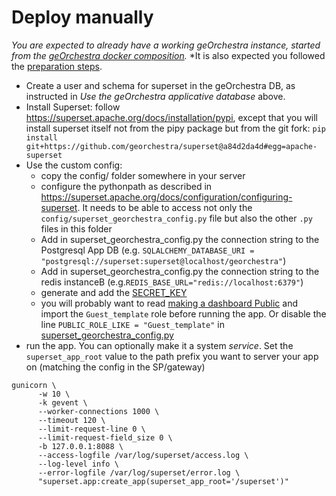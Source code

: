 # Deploy manually

*You are expected to already have a working geOrchestra instance, started from the [geOrchestra docker composition](https://github.com/georchestra/docker).*
*It is also expected you followed the [preparation steps](preparation.md).

-  Create a user and schema for superset in the geOrchestra DB, as instructed in _Use the geOrchestra applicative database_ above.
- Install Superset: follow https://superset.apache.org/docs/installation/pypi, except that you will install superset itself not from the pipy package but from the git fork: `pip install git+https://github.com/georchestra/superset@a84d2da4d#egg=apache-superset`
- Use the custom config: 
    - copy the config/ folder somewhere in your server
    - configure the pythonpath as described in https://superset.apache.org/docs/configuration/configuring-superset. It needs to be able to access not only the `config/superset_georchestra_config.py` file but also the other `.py` files in this folder
    - Add in superset_georchestra_config.py the connection string to the Postgresql App DB (e.g. `SQLALCHEMY_DATABASE_URI = "postgresql://superset:superset@localhost/georchestra"`)
    - Add in superset_georchestra_config.py the connection string to the redis instanceB (e.g.`REDIS_BASE_URL="redis://localhost:6379"`)
    - generate and add the [SECRET_KEY](https://superset.apache.org/docs/configuration/configuring-superset/#adding-an-initial-secret_key)
    - you will probably want to read [making a dashboard Public](../administration//making_a_dashboard_public.en.md#how-to-bootstrap-the-public-role-with-such-permissions) and import the `Guest_template` role before running the app. Or disable the line `PUBLIC_ROLE_LIKE = "Guest_template"` in [superset_georchestra_config.py](https://github.com/georchestra/superset/blob/main/config/superset/superset_georchestra_config.py#L76)
- run the app. You can optionally make it a system _service_. Set the `superset_app_root` value to the path prefix you want to server your app on (matching the config in the SP/gateway)

```
gunicorn \
      -w 10 \
      -k gevent \
      --worker-connections 1000 \
      --timeout 120 \
      --limit-request-line 0 \
      --limit-request-field_size 0 \
      -b 127.0.0.1:8088 \
      --access-logfile /var/log/superset/access.log \
      --log-level info \
      --error-logfile /var/log/superset/error.log \
      "superset.app:create_app(superset_app_root='/superset')"
```